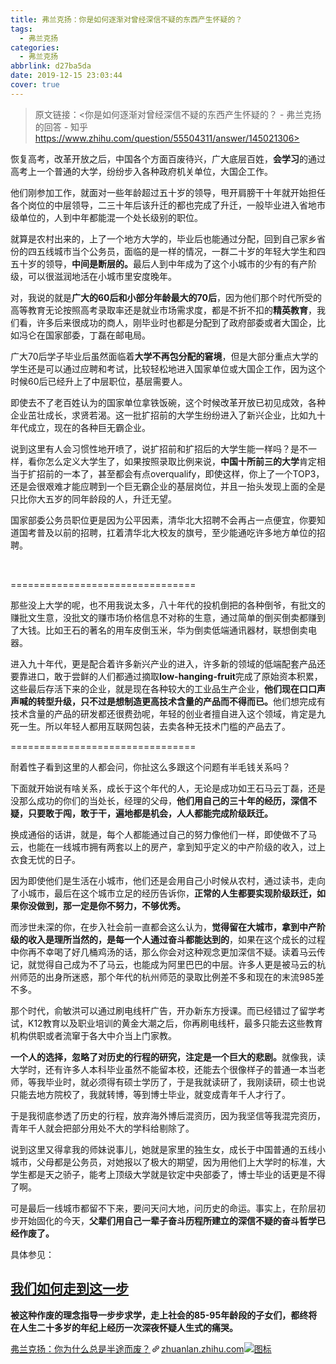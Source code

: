 ```yaml
---
title: 弗兰克扬：你是如何逐渐对曾经深信不疑的东西产生怀疑的？
tags:
  - 弗兰克扬
categories:
  - 弗兰克扬
abbrlink: d27ba5da
date: 2019-12-15 23:03:44
cover: true
---
```


> 原文链接：<你是如何逐渐对曾经深信不疑的东西产生怀疑的？ - 弗兰克扬的回答 - 知乎
        https://www.zhihu.com/question/55504311/answer/145021306>

<!--more-->

<div class="RichContent-inner"><span class="RichText ztext CopyrightRichText-richText" itemprop="text"><p>恢复高考，改革开放之后，中国各个方面百废待兴，广大底层百姓，<b>会学习</b>的通过高考上一个普通的大学，纷纷步入各种政府机关单位，大国企工作。</p><p>他们刚参加工作，就面对一些年龄超过五十岁的领导，甩开肩膀干十年就开始担任各个岗位的中层领导，二三十年后该升迁的都也完成了升迁，一般毕业进入省地市级单位的，人到中年都能混一个处长级别的职位。</p><p>就算是农村出来的，上了一个地方大学的，毕业后也能通过分配，回到自己家乡省份的四五线城市当个公务员，面临的是一样的情况，一群二十岁的年轻大学生和四五十岁的领导，<b>中间是断层的。</b>最后人到中年成为了这个小城市的少有的有产阶级，可以很滋润地活在小城市里安度晚年。</p><p>对，我说的就是<b>广大的60后和小部分年龄最大的70后</b>，因为他们那个时代所受的高等教育无论按照高考录取率还是就业市场需求度，都是不折不扣的<b>精英教育</b>，我们看，许多后来很成功的商人，刚毕业时也都是分配到了政府部委或者大国企，比如冯仑在国家部委，丁磊在邮电局。</p><p>广大70后学子毕业后虽然面临着<b>大学不再包分配的窘境</b>，但是大部分重点大学的学生还是可以通过应聘和考试，比较轻松地进入国家单位或大国企工作，因为这个时候60后已经升上了中层职位，基层需要人。</p><p>即使去不了老百姓认为的国家单位拿铁饭碗，这个时候改革开放已初见成效，各种企业茁壮成长，求贤若渴。这一批扩招前的大学生纷纷进入了新兴企业，比如九十年代成立，现在的各种巨无霸企业。</p><p>说到这里有人会习惯性地开喷了，说扩招前和扩招后的大学生能一样吗？是不一样，看你怎么定义大学生了，如果按照录取比例来说，<b>中国十所前三的大学</b>肯定相当于扩招前的一本了，甚至都会有点overqualify，即使这样，你上了一个TOP3，还是会很艰难才能应聘到一个巨无霸企业的基层岗位，并且一抬头发现上面的全是只比你大五岁的同年龄段的人，升迁无望。</p><p>国家部委公务员职位更是因为公平因素，清华北大招聘不会再占一点便宜，你要知道国考普及以前的招聘，扛着清华北大校友的旗号，至少能通吃许多地方单位的招聘。</p><p class="ztext-empty-paragraph"><br></p><p>================================</p><p>那些没上大学的呢，也不用我说太多，八十年代的投机倒把的各种倒爷，有批文的赚批文生意，没批文的赚市场价格信息不对称的生意，通过简单的倒买倒卖都赚到了大钱。比如王石的著名的用车皮倒玉米，华为倒卖低端通讯器材，联想倒卖电器。</p><p>进入九十年代，更是配合着许多新兴产业的进入，许多新的领域的低端配套产品还要靠进口，敢于尝鲜的人们都通过摘取<b>low-hanging-fruit</b>完成了原始资本积累，这些最后存活下来的企业，就是现在各种较大的工业品生产企业，<b>他们现在口口声声喊的转型升级，只不过是想制造更高技术含量的产品而不得而已。</b>他们想完成有技术含量的产品的研发都还很费劲呢，年轻的创业者擅自进入这个领域，肯定是九死一生。所以年轻人都用互联网包装，去卖各种无技术门槛的产品去了。</p><p>================================</p><p>耐着性子看到这里的人都会问，你扯这么多跟这个问题有半毛钱关系吗？</p><p>下面就开始说有啥关系，成长于这个年代的人，无论是成功如王石马云丁磊，还是没那么成功的你们的当处长，经理的父母，<b>他们用自己的三十年的经历，深信不疑，只要敢于闯，敢于干，遍地都是机会，人人都能完成阶级跃迁。</b></p><p>换成通俗的话讲，就是，每个人都能通过自己的努力像他们一样，即使做不了马云，也能在一线城市拥有两套以上的房产，拿到知乎定义的中产阶级的收入，过上衣食无忧的日子。</p><p>因为即使他们是生活在小城市，他们还是会用自己小时候从农村，通过读书，走向了小城市，最后在这个城市立足的经历告诉你，<b>正常的人生都要实现阶级跃迁，如果你没做到，那一定是你不努力，不够优秀。</b></p><p>而涉世未深的你，在步入社会前一直都会这么认为，<b>觉得留在大城市，拿到中产阶级的收入是理所当然的，是每一个人通过奋斗都能达到的</b>，如果在这个成长的过程中你再不幸喝了好几桶鸡汤的话，那么你会对这种观念更加深信不疑。读着马云传记，就觉得自己成为不了马云，也能成为阿里巴巴的中层。许多人更是被马云的杭州师范的出身所迷惑，那个年代的杭州师范的录取比例差不多和现在的末流985差不多。</p><p>那个时代，俞敏洪可以通过刷电线杆广告，开办新东方授课。而已经错过了留学考试，K12教育以及职业培训的黄金大潮之后，你再刷电线杆，最多只能去这些教育机构供职或者流窜于各大中介当上门家教。</p><p><b>一个人的选择，忽略了对历史的行程的研究，注定是一个巨大的悲剧。</b>就像我，读大学时，还有许多人本科毕业虽然不能留本校，还能去个很像样子的普通一本当老师，等我毕业时，就必须得有硕士学历了，于是我就读研了，我刚读研，硕士也说只能去地方院校了，我就转博，等到博士毕业，就变成青年千人才行了。</p><p>于是我彻底参透了历史的行程，放弃海外博后混资历，因为我坚信等我混完资历，青年千人就会把部分用处不大的学科给剔除了。</p><p>说到这里又得拿我的师妹说事儿，她就是家里的独生女，成长于中国普通的五线小城市，父母都是公务员，对她报以了极大的期望，因为用他们上大学时的标准，大学生都是天之骄子，能考上顶级大学就是钦定中央部委了，博士毕业的话更是不得了啊。</p><p>可是最后一线城市都留不下来，要问天问大地，问历史的命运。事实上，在阶层初步开始固化的今天，<b>父辈们用自己一辈子奋斗历程所建立的深信不疑的奋斗哲学已经作废了。</b></p><p>具体参见： </p><h2><a href="https://zhuanlan.zhihu.com/p/24751487" class="internal">我们如何走到这一步</a></h2><p><b>被这种作废的理念指导一步步求学，走上社会的85-95年龄段的子女们，都终将在人生二十多岁的年纪上经历一次深夜怀疑人生式的痛哭。</b></p><a target="_blank" href="https://zhuanlan.zhihu.com/p/61728941" data-draft-node="block" data-draft-type="link-card" data-image="https://pic4.zhimg.com/v2-16f28a03c465ac17b5c89be86d850b93_180x120.jpg" data-image-width="949" data-image-height="355" class="LinkCard LinkCard--hasImage"><span class="LinkCard-backdrop" style="background-image:url(https://pic4.zhimg.com/v2-16f28a03c465ac17b5c89be86d850b93_180x120.jpg)"></span><span class="LinkCard-content"><span class="LinkCard-text"><span class="LinkCard-title" data-text="true">弗兰克扬：你为什么总是半途而废？</span><span class="LinkCard-meta"><span style="display:inline-flex;align-items:center">​<svg class="Zi Zi--InsertLink" fill="currentColor" viewBox="0 0 24 24" width="17" height="17"><path d="M6.77 17.23c-.905-.904-.94-2.333-.08-3.193l3.059-3.06-1.192-1.19-3.059 3.058c-1.489 1.489-1.427 3.954.138 5.519s4.03 1.627 5.519.138l3.059-3.059-1.192-1.192-3.059 3.06c-.86.86-2.289.824-3.193-.08zm3.016-8.673l1.192 1.192 3.059-3.06c.86-.86 2.289-.824 3.193.08.905.905.94 2.334.08 3.194l-3.059 3.06 1.192 1.19 3.059-3.058c1.489-1.489 1.427-3.954-.138-5.519s-4.03-1.627-5.519-.138L9.786 8.557zm-1.023 6.68c.33.33.863.343 1.177.029l5.34-5.34c.314-.314.3-.846-.03-1.176-.33-.33-.862-.344-1.176-.03l-5.34 5.34c-.314.314-.3.846.03 1.177z" fill-rule="evenodd"></path></svg></span>zhuanlan.zhihu.com</span></span><span class="LinkCard-imageCell"><img class="LinkCard-image LinkCard-image--horizontal" alt="图标" src="https://pic4.zhimg.com/v2-16f28a03c465ac17b5c89be86d850b93_180x120.jpg"></span></span></a><p></p></span></div>